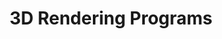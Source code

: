 ---
title: "3D Rendering Programs"
description: "Several 3D rendering applications with both raytracing and rasterization approaches, built in C++ using OpenGL. Developed for a Computer Graphics course."
image:
    url: "rotation.gif"
    alt: "Rotating wireframe bunny"
link: "https://github.com/mdoheny9/CSC305-Summer2025/tree/main"
tags: ["cpp"]
---